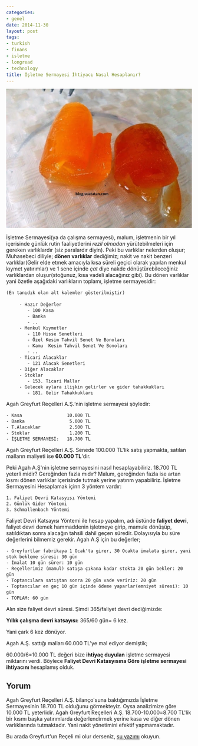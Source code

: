 ```yaml
---
categories:
- genel
date: 2014-11-30
layout: post
tags:
- turkish
- finans
- isletme
- longread
- technology
title: İşletme Sermayesi İhtiyacı Nasıl Hesaplanır?
---
```


![Greyfurt Reçeli](/images/b2c71-6.jpg)

İşletme Sermayesi(ya da çalışma sermayesi), malum, işletmenin bir yıl içerisinde günlük rutin faaliyetlerini _rezil olmadan_ yürütebilmeleri için gereken varlıklardır (siz paralardır diyin). Peki bu varlıklar nelerden oluşur; Muhasebeci diliyle; **dönen varlıklar** dediğimiz; nakit ve nakit benzeri varlıklar(Gelir elde etmek amacıyla kısa süreli geçici olarak yapılan menkul kıymet yatırımlar) ve 1 sene içinde _çat_ diye nakde dönüştürebileceğiniz varlıklardan oluşur(stoğunuz, kısa vadeli alacağınız gibi). Bu dönen varlıklar yani özetle aşağıdaki varlıkların toplamı, işletme sermayesidir:

```
(En tanıdık olan alt kalemler gösterilmiştir)

     - Hazır Değerler
        - 100 Kasa 
        - Banka
        - ..
     - Menkul Kıymetler
        - 110 Hisse Senetleri
        - Özel Kesim Tahvil Senet Ve Bonoları
        - Kamu  Kesim Tahvil Senet Ve Bonoları
        - ..
     - Ticari Alacaklar
        - 121 Alacak Senetleri
     - Diğer Alacaklar
     - Stoklar
        - 153. Ticari Mallar
     - Gelecek aylara ilişkin gelirler ve gider tahakkukları
        - 181. Gelir Tahakkukları
```

Agah Greyfurt Reçelleri A.Ş.‘nin işletme sermayesi şöyledir:

```
- Kasa                 10.000 TL
- Banka                 5.000 TL
- T.Alacaklar           2.500 TL
- Stoklar               1.200 TL
- İŞLETME SERMAYESİ:   18.700 TL
```

Agah Greyfurt Reçelleri A.Ş. Senede 100.000 TL'lik satış yapmakta, satılan malların maliyeti ise **60.000 TL**'dir.

Peki Agah A.Ş'nin işletme sermayesini nasıl hesaplayabiliriz. 18.700 TL yeterli midir? Gereğinden fazla mıdır? Malum, gereğinden fazla ise artan kısmı dönen varlıklar içerisinde tutmak yerine yatırım yapabiliriz. İşletme Sermayesini Hesaplamak içinn 3 yöntem vardır:

```
1. Faliyet Devri Katasyısı Yöntemi
2. Günlük Gider Yöntemi
3. Schmallenbach Yöntemi
```

Faliyet Devri Katsayısı Yöntemi ile hesap yapalım, adı üstünde **faliyet devri**, faliyet devri demek hammaddenin işletmeye girip, mamule dönüşüp, satıldıktan sonra alacağın tahsili dahil geçen süredir. Dolayısıyla bu süre değerlerini bilmemiz gerekir. Agah A.Ş için bu değerler;

```
- Greyfurtlar fabrikaya 1 Ocak'ta girer, 30 Ocakta imalata girer, yani stok bekleme süresi: 30 gün
- İmalat 10 gün sürer: 10 gün
- Reçellerimiz (mamul) satışa çıkana kadar stokta 20 gün bekler: 20 gün
- Toptancılara satıştan sonra 20 gün vade veririz: 20 gün
- Toptancılar en geç 10 gün içinde ödeme yaparlar(emniyet süresi): 10 gün
- TOPLAM: 60 gün
```

Alın size faliyet devri süresi. Şimdi 365/faliyet devri dediğimizde:

**Yıllık çalışma devri katsayısı:** 365/60 gün= 6 kez.

Yani çark 6 kez dönüyor.

Agah A.Ş. sattığı malları 60.000 TL'ye mal ediyor demiştik;

60.000/6=10.000 TL değeri bize **ihtiyaç duyulan** işletme sermayesi miktarını verdi. Böylece **Faliyet Devri Katasyısına Göre işletme sermayesi ihtiyacını** hesaplamış olduk.

## Yorum

Agah Greyfurt Reçelleri A.Ş. bilanço'suna baktığımızda İşletme Sermayesinin 18.700 TL olduğunu görmekteyiz. Oysa analizimize göre 10.000 TL yeterlidir. Agah Greyfurt Reçelleri A.Ş. 18.700-10.000=8.700 TL'lik bir kısmı başka yatırımlarda değerlendirmek yerine kasa ve diğer dönen varlıklarında tutmaktadır. Yani nakit yönetimini efektif yapmamaktadır.

Bu arada Greyfurt'un Reçeli mi olur derseniz, [şu yazımı](http://blog.suatatan.com/post/101746811285/greyfurt-receli-tarifi-van-usulu) okuyun.
